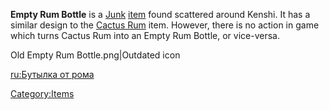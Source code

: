 **Empty Rum Bottle** is a [Junk](Junk.md "wikilink")
[item](Items.md "wikilink") found scattered around Kenshi. It has a similar
design to the [Cactus Rum](Cactus_Rum.md "wikilink") item. However, there
is no action in game which turns Cactus Rum into an Empty Rum Bottle, or
vice-versa.

Old Empty Rum Bottle.png\|Outdated icon

[ru:Бутылка от рома](ru:Бутылка_от_рома "wikilink")

[Category:Items](Category:Items "wikilink")